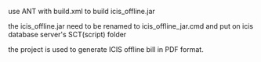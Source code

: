 use ANT with build.xml to build icis_offline.jar  
  
the icis_offline.jar need to be renamed to icis_offline_jar.cmd and put on icis database server's SCT(script) folder  
  
the project is used to generate ICIS offline bill in PDF format.